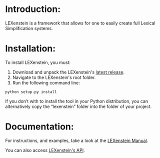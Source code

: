# Introduction:

LEXenstein is a framework that allows for one to easily create full Lexical Simplification systems.

# Installation:

To install LEXenstein, you must:

1. Download and unpack the LEXenstein's [latest release](https://github.com/ghpaetzold/LEXenstein/releases/latest).
2. Navigate to the LEXenstein's root folder.
3. Run the following command line:

```
python setup.py install
```
		
If you don’t with to install the tool in your Python distribution, you can alternatively
copy the “lexenstein” folder into the folder of your project.

# Documentation:

For instructions, and examples, take a look at the [LEXenstein Manual](https://github.com/ghpaetzold/LEXenstein/raw/master/manual/LEXenstein%20Manual.pdf).

You can also access [LEXenstein's API](http://ghpaetzold.github.io/lexenstein/documentation/).
